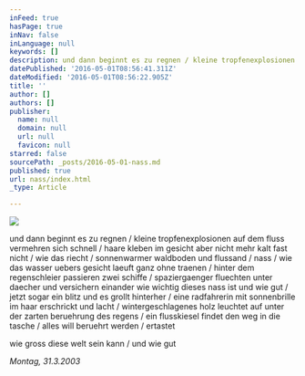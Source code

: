 ```yaml
---
inFeed: true
hasPage: true
inNav: false
inLanguage: null
keywords: []
description: und dann beginnt es zu regnen / kleine tropfenexplosionen auf dem fluss vermehren sich schnell / haare kleben im gesicht aber nicht mehr kalt fast nicht / wie das riecht / sonnenwarmer waldboden und flussand / nass / wie das wasser uebers gesicht laeuft ganz ohne traenen / hinter dem regenschleier passieren zwei schiffe / spaziergaenger fluechten unter daecher und versichern einander wie wichtig dieses nass ist und wie gut / jetzt sogar ein blitz und es grollt hinterher / eine radfahrerin mit sonnenbrille im haar erschrickt und lacht / wintergeschlagenes holz leuchtet auf unter der zarten beruehrung des regens / ein flusskiesel findet den weg in die tasche / alles will beruehrt werden / ertastet
datePublished: '2016-05-01T08:56:41.311Z'
dateModified: '2016-05-01T08:56:22.905Z'
title: ''
author: []
authors: []
publisher:
  name: null
  domain: null
  url: null
  favicon: null
starred: false
sourcePath: _posts/2016-05-01-nass.md
published: true
url: nass/index.html
_type: Article

---
```

![](https://the-grid-user-content.s3-us-west-2.amazonaws.com/95f96ec9-d46a-4a6d-89d1-275a0051abe5.jpg)

und dann beginnt es zu regnen / kleine tropfenexplosionen auf dem fluss vermehren sich schnell / haare kleben im gesicht aber nicht mehr kalt fast nicht / wie das riecht / sonnenwarmer waldboden und flussand / nass / wie das wasser uebers gesicht laeuft ganz ohne traenen / hinter dem regenschleier passieren zwei schiffe / spaziergaenger fluechten unter daecher und versichern einander wie wichtig dieses nass ist und wie gut / jetzt sogar ein blitz und es grollt hinterher / eine radfahrerin mit sonnenbrille im haar erschrickt und lacht / wintergeschlagenes holz leuchtet auf unter der zarten beruehrung des regens / ein flusskiesel findet den weg in die tasche / alles will beruehrt werden / ertastet

wie gross diese welt sein kann / und wie gut

_Montag, 31.3.2003_